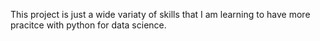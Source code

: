 This project is just a wide variaty of skills that I am learning to have more pracitce with python for data science. 
